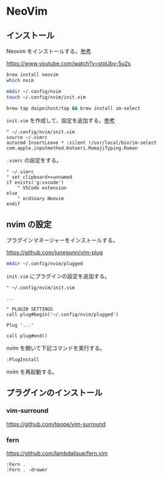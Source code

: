 # NeoVim

## インストール

Neovim をインストールする。[参考](https://www.sambaiz.net/article/398/)

https://www.youtube.com/watch?v=stqUbv-5u2s

```sh
brew install neovim
which nvim

mkdir ~/.config/nvim
touch ~/.config/nvim/init.vim

brew tap daipeihust/tap && brew install im-select
```

`init.vim` を作成して、設定を追加する。[参考](https://github.com/dhythm/config-public/blob/master/nvim/init.vim)

```
" ~/.config/nvim/init.vim
source ~/.vimrc
autocmd InsertLeave * :silent !/usr/local/bin/im-select com.apple.inputmethod.Kotoeri.RomajiTyping.Roman
```

`.vimrc` の設定をする。

```
" ~/.vimrc
" set clipboard+=unnamed
if exists('g:vscode')
    " VSCode extension
else
    " ordinary Neovim
endif
```

## nvim の設定

プラグインマネージャーをインストールする。

https://github.com/junegunn/vim-plug

```sh
mkdir ~/.config/nvim/plugged
```

`init.vim` にプラグインの設定を追加する。

```
" ~/.config/nvim/init.vim

...

" PLUGIN SETTINGS
call plug#begin('~/.config/nvim/plugged')

Plug '...'

call plug#end()
```

nvim を開いて下記コマンドを実行する。

```
:PlugInstall
```

nvim を再起動する。

## プラグインのインストール

### vim-surround

https://github.com/tpope/vim-surround

### fern

https://github.com/lambdalisue/fern.vim

```
:Fern .
:Fern . -drawer
```
